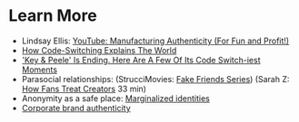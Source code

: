 # Learn More
- Lindsay Ellis: [YouTube: Manufacturing Authenticity (For Fun and Profit!)](https://www.youtube.com/watch?v=8FJEtCvb2Kw)
- [How Code-Switching Explains The World](https://www.npr.org/sections/codeswitch/2013/04/08/176064688/how-code-switching-explains-the-world)
- ['Key & Peele' Is Ending. Here Are A Few Of Its Code Switch-iest Moments](https://www.npr.org/sections/codeswitch/2015/07/29/427411327/key-peele-is-ending-here-are-a-few-of-its-code-switch-iest-moments)
- Parasocial relationships: (StrucciMovies: [Fake Friends Series](https://www.youtube.com/watch?v=x3vD_CAYt4g&list=PL7-HzFax9fcxbuDiKPZGdIV69N5-MszEa)) (Sarah Z: [How Fans Treat Creators](https://www.youtube.com/watch?v=f0l_biTU3Vg) 33 min)
- Anonymity as a safe place: [Marginalized identities](https://www.vox.com/culture/21432987/trans-twitter-reddit-online-anonymity)
-  [Corporate brand authenticity](https://www.vice.com/en/article/pangw8/brand-twitter-is-absurd-and-it-will-only-get-worse)
